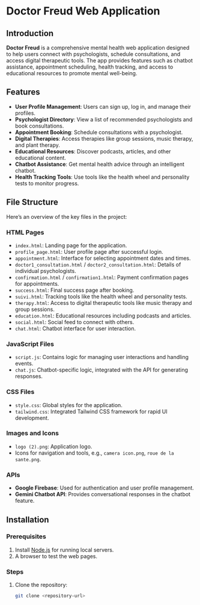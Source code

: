 # Doctor Freud Web Application

## Introduction

**Doctor Freud** is a comprehensive mental health web application designed to help users connect with psychologists, schedule consultations, and access digital therapeutic tools. The app provides features such as chatbot assistance, appointment scheduling, health tracking, and access to educational resources to promote mental well-being.

## Features

- **User Profile Management**: Users can sign up, log in, and manage their profiles.
- **Psychologist Directory**: View a list of recommended psychologists and book consultations.
- **Appointment Booking**: Schedule consultations with a psychologist.
- **Digital Therapies**: Access therapies like group sessions, music therapy, and plant therapy.
- **Educational Resources**: Discover podcasts, articles, and other educational content.
- **Chatbot Assistance**: Get mental health advice through an intelligent chatbot.
- **Health Tracking Tools**: Use tools like the health wheel and personality tests to monitor progress.

## File Structure

Here’s an overview of the key files in the project:

### HTML Pages
- `index.html`: Landing page for the application.
- `profile_page.html`: User profile page after successful login.
- `appointment.html`: Interface for selecting appointment dates and times.
- `doctor1_consultation.html` / `doctor2_consultation.html`: Details of individual psychologists.
- `confirmation.html` / `confirmation1.html`: Payment confirmation pages for appointments.
- `success.html`: Final success page after booking.
- `suivi.html`: Tracking tools like the health wheel and personality tests.
- `therapy.html`: Access to digital therapeutic tools like music therapy and group sessions.
- `education.html`: Educational resources including podcasts and articles.
- `social.html`: Social feed to connect with others.
- `chat.html`: Chatbot interface for user interaction.
  
### JavaScript Files
- `script.js`: Contains logic for managing user interactions and handling events.
- `chat.js`: Chatbot-specific logic, integrated with the API for generating responses.

### CSS Files
- `style.css`: Global styles for the application.
- `tailwind.css`: Integrated Tailwind CSS framework for rapid UI development.

### Images and Icons
- `logo (2).png`: Application logo.
- Icons for navigation and tools, e.g., `camera icon.png`, `roue de la sante.png`.

### APIs
- **Google Firebase**: Used for authentication and user profile management.
- **Gemini Chatbot API**: Provides conversational responses in the chatbot feature.

## Installation

### Prerequisites
1. Install [Node.js](https://nodejs.org) for running local servers.
2. A browser to test the web pages.

### Steps
1. Clone the repository:
   ```bash
   git clone <repository-url>

